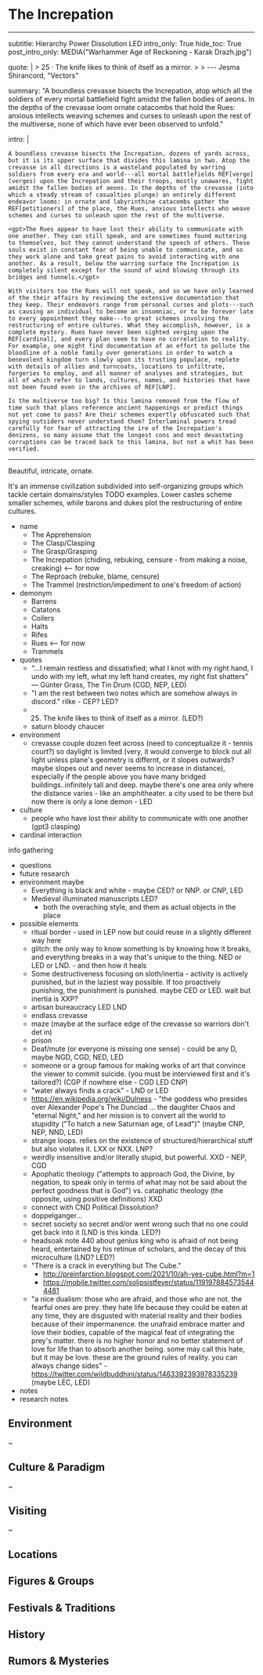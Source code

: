 # The Increpation

---
subtitle: Hierarchy Power Dissolution LED
intro_only: True
hide_toc: True
post_intro_only: MEDIA("Warhammer Age of Reckoning - Karak Drazh.jpg")

quote: |
    > 25 &middot; The knife likes to think of itself as a mirror.
    >
    > <span class="attribution">--- Jesma Shirancord, "Vectors" <!-- James Richardson --></span>

summary: "A boundless crevasse bisects the Increpation, atop which all the soldiers of every mortal battlefield fight amidst the fallen bodies of aeons. In the depths of the crevasse loom ornate catacombs that hold the Rues: anxious intellects weaving schemes and curses to unleash upon the rest of the multiverse, none of which have ever been observed to unfold."

intro: |

    A boundless crevasse bisects the Increpation, dozens of yards across, but it is its upper surface that divides this lamina in two. Atop the crevasse in all directions is a wasteland populated by warring soldiers from every era and world---all mortal battlefields REF[verge](verges) upon the Increpation and their troops, mostly unawares, fight amidst the fallen bodies of aeons. In the depths of the crevasse (into which a steady stream of casualties plunge) an entirely different endeavor looms: in ornate and labyrinthine catacombs gather the REF[petitioners] of the place, the Rues, anxious intellects who weave schemes and curses to unleash upon the rest of the multiverse.

    <gpt>The Rues appear to have lost their ability to communicate with one another. They can still speak, and are sometimes found muttering to themselves, but they cannot understand the speech of others. These souls exist in constant fear of being unable to communicate, and so they work alone and take great pains to avoid interacting with one another. As a result, below the warring surface the Increpation is completely silent except for the sound of wind blowing through its bridges and tunnels.</gpt>

    With visitors too the Rues will not speak, and so we have only learned of the their affairs by reviewing the extensive documentation that they keep. Their endeavors range from personal curses and plots---such as causing an individual to become an insomniac, or to be forever late to every appointment they make---to great schemes involving the restructuring of entire cultures. What they accomplish, however, is a complete mystery. Rues have never been sighted verging upon the REF[cardinal], and every plan seem to have no correlation to reality. For example, one might find documentation of an effort to pollute the bloodline of a noble family over generations in order to watch a benevolent kingdom turn slowly upon its trusting populace, replete with details of allies and turncoats, locations to infiltrate, forgeries to employ, and all manner of analyses and strategies, but all of which refer to lands, cultures, names, and histories that have not been found even in the archives of REF[LNP].

    Is the multiverse too big? Is this lamina removed from the flow of time such that plans reference ancient happenings or predict things not yet come to pass? Are their schemes expertly obfuscated such that spying outsiders never understand them? Interlaminal powers tread carefully for fear of attracting the ire of the Increpation's denizens, so many assume that the longest cons and most devastating corruptions can be traced back to this lamina, but not a whit has been verified.
---


Beautiful, intricate, ornate.

It's an immense civilization subdivided into self-organizing groups which tackle certain domains/styles TODO examples. Lower castes scheme smaller schemes, while barons and dukes plot the restructuring of entire cultures.

<!--
what's the point?

-
-->


- name
    - The Apprehension
    - The Clasp/Clasping
    - The Grasp/Grasping
    - The Increpation (chiding, rebuking, censure - from making a noise, creaking) <-- for now
    - The Reproach (rebuke, blame, censure)
    - The Trammel (restriction/impediment to one's freedom of action)
- demonym
    - Barrens
    - Catatons
    - Coilers
    - Halts
    - Rifes
    - Rues <-- for now
    - Trammels
- quotes
    - “...I remain restless and dissatisfied; what I knot with my right hand, I undo with my left, what my left hand creates, my right fist shatters” ― Günter Grass, The Tin Drum (CGD, NEP, LED)
    - "I am the rest between two notes which are somehow always in discord." rilke - CEP? LED?
    - 25. The knife likes to think of itself as a mirror. (LED?)
    - saturn bloody chaucer
- environment
    - crevasse couple dozen feet across (need to conceptualize it - tennis court?) so daylight is limited (very, it would converge to block out all light unless plane's geometry is differnt, or it slopes outwards? maybe slopes out and never seems to increase in distance), especially if the people above you have many bridged buildings..infinitely tall and deep. maybe there's one area only where the distance varies - like an amphitheater. a city used to be there but now there is only a lone demon - LED
- culture
    - people who have lost their ability to communicate with one another (gpt3 clasping)
- cardinal interaction

info gathering

- questions
- future research
- environment maybe
    - Everything is black and white - maybe CED? or NNP. or CNP, LED
    - Medieval illuminated manuscripts LED?
        - both the overaching style, and them as actual objects in the place
- possible elements
    - ritual border - used in LEP now but could reuse in a slightly different way here
    - glitch: the only way to know something is by knowing how it breaks, and everything breaks in a way that's unique to the thing. NED or LED or LND. - and then how it heals
    - Some destructiveness focusing on sloth/inertia - activity is actively punished, but in the laziest way possible. If too proactively punishing, the punishment is punished. maybe CED or LED. wait but inertia is XXP?
    - artisan bureaucracy LED LND
    - endlass crevasse
    - maze (maybe at the surface edge of the crevasse so warriors don't det in)
    - prison
    - Deaf/mute (or everyone is missing one sense) - could be any D, maybe NGD, CGD, NED, LED
    - someone or a group famous for making works of art that convince the viewer to commit suicide. (you must be interviewed first and it's tailored?) (CGP if nowhere else - CGD LED CNP)
    - "water always finds a crack" - LND or LED
    - <https://en.wikipedia.org/wiki/Dulness> - "the goddess who presides over Alexander Pope's The Dunciad ... the daughter Chaos and "eternal Night," and her mission is to convert all the world to stupidity ("To hatch a new Saturnian age, of Lead")" (maybe CNP, NEP, NND, LED)
    - strange loops. relies on the existence of structured/hierarchical stuff but also violates it. LXX or NXX. LNP?
    - weirdly insensitive and/or literally stupid, but powerful. XXD - NEP, CGD
    - Apophatic theology ("attempts to approach God, the Divine, by negation, to speak only in terms of what may not be said about the perfect goodness that is God") vs. cataphatic theology (the opposite, using positive definitions) XXD
    - connect with CND Political Dissolution?
    - doppelganger...
    - secret society so secret and/or went wrong such that no one could get back into it (LND is this kinda. LED?)
    - headsoak note 440 about genius king who is afraid of not being heard, entertained by his retinue of scholars, and the decay of this microculture (LND? LED?)
    - "There is a crack in everything but The Cube."
        - http://preinfarction.blogspot.com/2021/10/ah-yes-cube.html?m=1
        - https://mobile.twitter.com/solipsistfever/status/1191978845735444481
    - "a nice dualism: those who are afraid, and those who are not. the fearful ones are prey. they hate life because they could be eaten at any time, they are disgusted with material reality and their bodies because of their impermanence. the unafraid embrace matter and love their bodies, capable of the magical feat of integrating the prey's matter. there is no higher honor and no better statement of love for life than to absorb another being. some may call this hate, but it may be love. these are the ground rules of reality. you can always change sides" - https://twitter.com/wildbuddhini/status/1463392393978335239 (maybe LEC, LED)
- notes
- research notes

## Environment

~

## Culture & Paradigm

~

## Visiting

~

## Locations

## Figures & Groups

## Festivals & Traditions

## History

## Rumors & Mysteries
